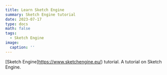 ```yaml
---
title: Learn Sketch Engine
summary: Sketch Engine tutorial
date: 2023-07-17
type: docs
math: false
tags:
  - Sketch Engine
image:
  caption: ''
---
```


[Sketch Engine]https://www.sketchengine.eu/) tutorial. A tutorial on Sketch Engine.
